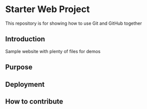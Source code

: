 # Starter Web Project

This repository is for showing how to use Git and GitHub together

## Introduction

Sample website with plenty of files for demos

## Purpose

## Deployment

## How to contribute